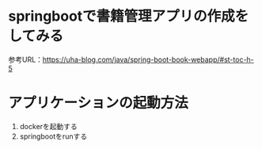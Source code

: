 # springbootで書籍管理アプリの作成をしてみる
参考URL：https://uha-blog.com/java/spring-boot-book-webapp/#st-toc-h-5


# アプリケーションの起動方法
1. dockerを起動する
2. springbootをrunする